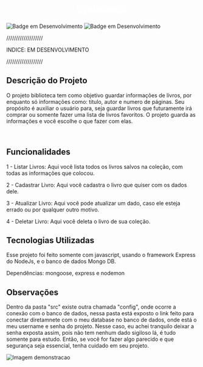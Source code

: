 <h1 align="center"> <b style="color:white"> Biblioteca</b> </h1>

![Badge em Desenvolvimento](https://img.shields.io/badge/license-napolifabrizio-green)
![Badge em Desenvolvimento](https://img.shields.io/badge/status-desenvolvimento-yellow)

<section>
///////////////////

INDICE: EM DESENVOLVIMENTO

///////////////////
</section>

<section>
<h2><b>Descrição do Projeto</b></h2>

<p>
O projeto biblioteca tem como objetivo guardar informações de livros, por enquanto só informações como: titulo, autor e numero de páginas. Seu propósito é auxiliar o usuário para, seja guardar livros que futuramente irá comprar ou somente fazer uma lista de livros favoritos. O projeto guarda as informações e você escolhe o que fazer com elas.
</p><br>
</section>

<section>
<h2><b>Funcionalidades</b></h2>

<p>
 1 - Listar Livros: Aqui você lista todos os livros salvos na coleção, com todas as informações que colocou.

 2 - Cadastrar Livro: Aqui você cadastra o livro que quiser com os dados dele.

 3 - Atualizar Livro: Aqui você pode atualizar um dado, caso ele esteja errado ou por qualquer outro motivo.

 4 - Deletar Livro: Aqui você deleta o livro de sua coleção.
</p>
</section>

<section>
<h2><b>Tecnologias Utilizadas</b></h2>
<p>
Esse projeto foi feito somente com javascript, usando o framework Express do NodeJs, e o banco de dados Mongo DB.

Dependências: mongoose, express e nodemon

</p>
</section>

<section>
<h2><b>Observações</b></h2>
Dentro da pasta "src" existe outra chamada "config", onde ocorre a conexão com o banco de dados, nessa pasta está exposto o link feito para conectar diretamnete com o meu database no banco de dados, onde está o meu username e senha do projeto. Nesse caso, eu achei tranquilo deixar a senha exposta assim, pois não tem nenhum dado sigiloso lá, é tudo somente para estudo. Então, se você for fazer algo parecido e que segurança seja essencial, tenha cuidado em seu projeto.

![Imagem demonstracao](../../../../Downloads/ImagemGITHUB.png)

</section>





